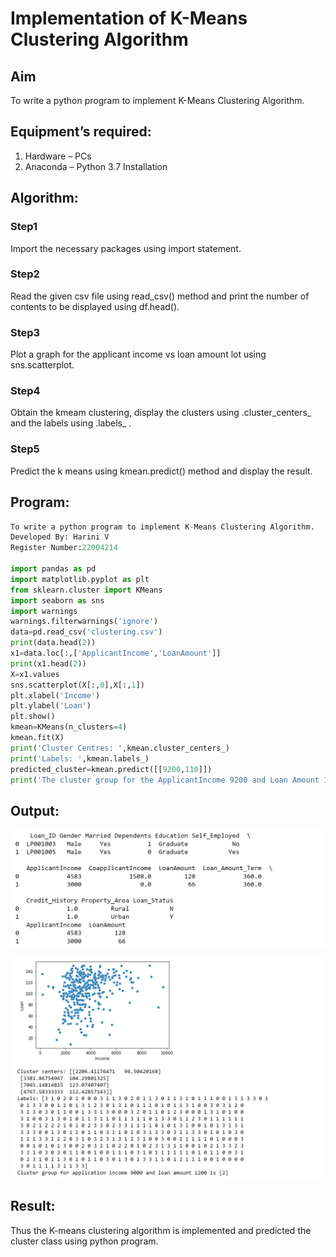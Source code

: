 # Implementation of K-Means Clustering Algorithm
## Aim
To write a python program to implement K-Means Clustering Algorithm.
## Equipment’s required:
1.	Hardware – PCs
2.	Anaconda – Python 3.7 Installation

## Algorithm:

### Step1
Import the necessary packages using import statement.

### Step2
Read the given csv file using read_csv() method and print the number of contents to be displayed using df.head().

### Step3
Plot a graph for the applicant income vs loan amount lot using sns.scatterplot.

### Step4
Obtain the kmeam clustering, display the clusters using .cluster_centers_ and the labels using .labels_ .

### Step5
Predict the k means using kmean.predict() method and display the result.

## Program:
```python
To write a python program to implement K-Means Clustering Algorithm.
Developed By: Harini V
Register Number:22004214

import pandas as pd
import matplotlib.pyplot as plt
from sklearn.cluster import KMeans
import seaborn as sns
import warnings
warnings.filterwarnings('ignore')
data=pd.read_csv('clustering.csv')
print(data.head(2))
x1=data.loc[:,['ApplicantIncome','LoanAmount']]
print(x1.head(2))
X=x1.values
sns.scatterplot(X[:,0],X[:,1])
plt.xlabel('Income')
plt.ylabel('Loan')
plt.show()
kmean=KMeans(n_clusters=4)
kmean.fit(X)
print('Cluster Centres: ',kmean.cluster_centers_)
print('Labels: ',kmean.labels_)
predicted_cluster=kmean.predict([[9200,110]]) 
print('The cluster group for the ApplicantIncome 9200 and Loan Amount 110 is ',predicted_cluster)


```
## Output:
![output](/output%20(1).png)

![output](/output3.png)




## Result:
Thus the K-means clustering algorithm is implemented and predicted the cluster class using python program.
